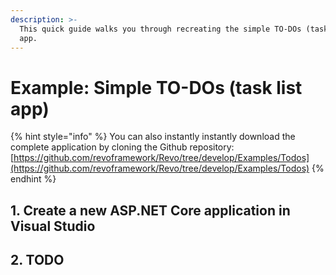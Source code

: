 ```yaml
---
description: >-
  This quick guide walks you through recreating the simple TO-DOs (task list)
  app.
---
```


# Example: Simple TO-DOs \(task list app\)



{% hint style="info" %}
You can also instantly instantly download the complete application by cloning the Github repository: [https://github.com/revoframework/Revo/tree/develop/Examples/Todos](https://github.com/revoframework/Revo/tree/develop/Examples/Todos)
{% endhint %}

## 1. Create a new ASP.NET Core application in Visual Studio

## 2. TODO

